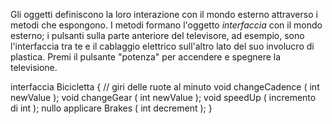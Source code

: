 

Gli oggetti definiscono la loro interazione con il mondo esterno attraverso i metodi che espongono. I metodi formano l'oggetto _interfaccia_ con il mondo esterno; i pulsanti sulla parte anteriore del televisore, ad esempio, sono l'interfaccia tra te e il cablaggio elettrico sull'altro lato del suo involucro di plastica. Premi il pulsante "potenza" per accendere e spegnere la televisione.

interfaccia Bicicletta {
    //  giri delle ruote al minuto
    void changeCadence ( int newValue );
    void changeGear ( int newValue );
    void speedUp ( incremento di int );
    nullo applicare Brakes ( int decrement );
}